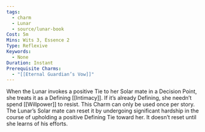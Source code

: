 ```yaml
---
tags:
  - charm
  - Lunar
  - source/lunar-book
Cost: 5m
Mins: Wits 3, Essence 2
Type: Reflexive
Keywords:
  - None
Duration: Instant
Prerequisite Charms:
  - "[[Eternal Guardian’s Vow]]"
---
```

When the Lunar invokes a positive Tie to her Solar mate in a Decision Point, she treats it as a Defining [[Intimacy]]. If it’s already Defining, she needn’t spend [[Willpower]] to resist. This Charm can only be used once per story. The Lunar’s Solar mate can reset it by undergoing significant hardship in the course of upholding a positive Defining Tie toward her. It doesn’t reset until she learns of his efforts.